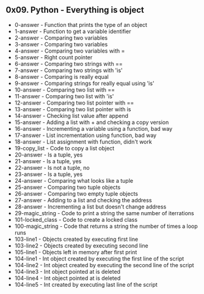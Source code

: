 ## 0x09. Python - Everything is object

* 0-answer - Function that prints the type of an object
* 1-answer - Function to get a variable identifier
* 2-answer - Comparing two variables
* 3-answer - Comparing two variables
* 4-answer - Comparing two variables with =
* 5-answer - Right count pointer
* 6-answer - Comparing two strings with ==
* 7-answer - Comparing two strings with 'is'
* 8-answer - Comparing is really equal
* 9-answer - Comparing strings for really equal using 'is'
* 10-answer - Comparing two list with ==
* 11-answer - Comparing two list with 'is'
* 12-answer - Comparing two list pointer with ==
* 13-answer - Comparing two list pointer with is
* 14-answer - Checking list value after append
* 15-answer - Adding a list with + and checking a copy version
* 16-answer - Incrementing a variable using a function, bad way
* 17-answer - List incrementation using function, bad way
* 18-answer - List assignment with function, didn't work
* 19-copy_list - Code to copy a list object
* 20-answer - Is a tuple, yes
* 21-answer - Is a tuple, yes
* 22-answer - Is not a tuple, no
* 23-answer - Is a tuple, yes
* 24-answer - Comparing what looks like a tuple
* 25-answer - Comparing two tuple objects
* 26-answer - Comparing two empty tuple objects
* 27-answer - Adding to a list and checking the address
* 28-answer - Incrementing a list but doesn't change address
* 29-magic_string - Code to print a string the same number of iterrations
* 101-locked_class - Code to create a locked class
* 100-magic_string - Code that returns a string the number of times a loop runs
* 103-line1 - Objects created by executing first line
* 103-line2 - Objects created by executing second line
* 105-line1 - Objects left in memory after first print
* 104-line1 - Int object created by executing the first line of the script
* 104-line2 - Int object created by executing the second line of the script
* 104-line3 - Int object pointed at is deleted
* 104-line4 - Int object pointed at is deleted
* 104-line5 - Int created by executing last line of the script

